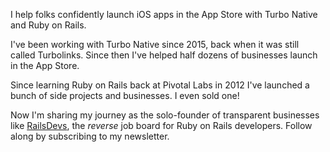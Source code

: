 ---
---

<p class="lead">I help folks confidently launch iOS apps in the App Store with Turbo Native and Ruby on Rails.</p>

I've been working with Turbo Native since 2015, back when it was still called Turbolinks. Since then I've helped half dozens of businesses launch in the App Store.

Since learning Ruby on Rails back at Pivotal Labs in 2012 I've launched a bunch of side projects and businesses. I even sold one!

Now I'm sharing my journey as the solo-founder of transparent businesses like [RailsDevs](https://railsdevs.com), the _reverse_ job board for Ruby on Rails developers. Follow along by subscribing to my newsletter.
